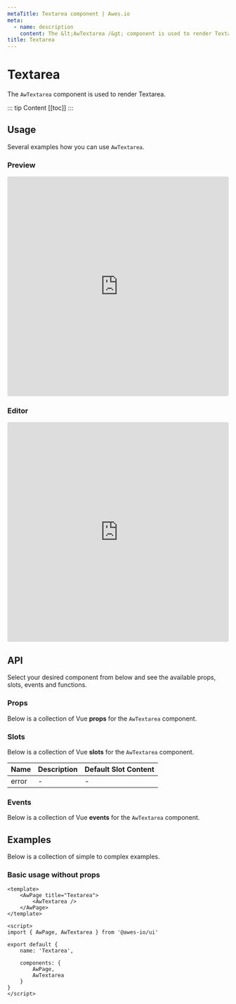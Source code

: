 ```yaml
---
metaTitle: Textarea сomponent | Awes.io
meta:
  - name: description
    content: The &lt;AwTextarea /&gt; component is used to render Textarea - UI Vue component for Awes.io.
title: Textarea
---
```

# Textarea

The `AwTextarea` component is used to render Textarea.

::: tip Content
[[toc]]
:::

## Usage
Several examples how you can use `AwTextarea`.

### Preview
<iframe
     src='https://codesandbox.io/embed/github/awes-io/client/tree/master/examples/basic-ui?autoresize=1&fontsize=14&hidenavigation=1&initialpath=%2Faw-input&module=%2Fpages%2Faw-input.vue&theme=dark&view=preview'
     style='width:100%; height:500px; border:0; border-radius: 4px; overflow:hidden;'
     title='basic-ui'
     allow='geolocation; microphone; camera; midi; vr; accelerometer; gyroscope; payment; ambient-light-sensor; encrypted-media; usb'
     sandbox='allow-modals allow-forms allow-popups allow-scripts allow-same-origin'
   ></iframe>

### Editor
<iframe
     src='https://codesandbox.io/embed/github/awes-io/client/tree/master/examples/basic-ui?autoresize=1&fontsize=14&hidenavigation=1&initialpath=%2Faw-input&module=%2Fpages%2Faw-input.vue&theme=dark&view=editor'
     style='width:100%; height:500px; border:0; border-radius: 4px; overflow:hidden;'
     title='basic-ui'
     allow='geolocation; microphone; camera; midi; vr; accelerometer; gyroscope; payment; ambient-light-sensor; encrypted-media; usb'
     sandbox='allow-modals allow-forms allow-popups allow-scripts allow-same-origin'
   ></iframe>

## API
Select your desired component from below and see the available props, slots, events and functions.

### Props
Below is a collection of Vue **props** for the `AwTextarea` component.
<!-- @vuese:AwTextarea:props:start -->

<!-- @vuese:AwTextarea:props:end -->

### Slots
Below is a collection of Vue **slots** for the `AwTextarea` component.
<!-- @vuese:AwTextarea:slots:start -->
|Name|Description|Default Slot Content|
|---|---|---|
|error|-|-|

<!-- @vuese:AwTextarea:slots:end -->





### Events
Below is a collection of Vue **events** for the `AwTextarea` component.
<!-- @vuese:AwTextarea:events:start -->

<!-- @vuese:AwTextarea:events:end -->
## Examples
Below is a collection of simple to complex examples.

### Basic usage without props
```vue
<template>
    <AwPage title="Textarea">
        <AwTextarea />
    </AwPage>
</template>

<script>
import { AwPage, AwTextarea } from '@awes-io/ui'

export default {
    name: 'Textarea',

    components: {
        AwPage,
        AwTextarea
    }
}
</script>

```

